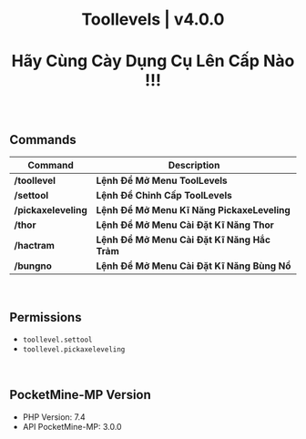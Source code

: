 <div align="center">
<h1>Toollevels | v4.0.0<h1>
<p>Hãy Cùng Cày Dụng Cụ Lên Cấp Nào !!!</p>
</div>
 
<br>
 
## Commands

| **Command** | **Description** |
| --- | --- |
| **/toollevel** | **Lệnh Để Mở Menu ToolLevels** |
| **/settool** | **Lệnh Để Chỉnh Cấp ToolLevels** |
| **/pickaxeleveling** | **Lệnh Để Mở Menu Kĩ Năng PickaxeLeveling** |
| **/thor** | **Lệnh Để Mở Menu Cài Đặt Kĩ Năng Thor** |
| **/hactram** | **Lệnh Để Mở Menu Cài Đặt Kĩ Năng Hắc Trảm** |
| **/bungno** | **Lệnh Để Mở Menu Cài Đặt Kĩ Năng Bùng Nổ** |
  
<br>
 
## Permissions

- `toollevel.settool`
- `toollevel.pickaxeleveling`
 
<br>
 
## PocketMine-MP Version

- PHP Version: 7.4
- API PocketMine-MP: 3.0.0
